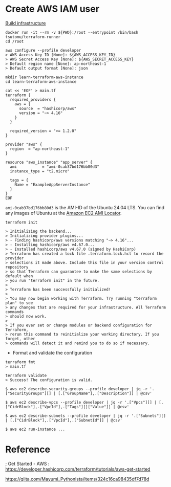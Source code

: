 # Create AWS IAM user

[Build infrastructure](https://developer.hashicorp.com/terraform/tutorials/aws-get-started/aws-build)

```
docker run -it --rm -v ${PWD}:/root --entrypoint /bin/bash tsutomu/terraform-runner
cd /root
```

```
aws configure --profile developer
> AWS Access Key ID [None]: ${AWS_ACCESS_KEY_ID}
> AWS Secret Access Key [None]: ${AWS_SECRET_ACCESS_KEY}
> Default region name [None]: ap-northeast-1
> Default output format [None]: json
```

```
mkdir learn-terraform-aws-instance
cd learn-terraform-aws-instance
```

```
cat << 'EOF' > main.tf
terraform {
  required_providers {
    aws = {
      source  = "hashicorp/aws"
      version = "~> 4.16"
    }
  }

  required_version = ">= 1.2.0"
}

provider "aws" {
  region  = "ap-northeast-1"
}

resource "aws_instance" "app_server" {
  ami           = "ami-0cab37bd176bb80d3"
  instance_type = "t2.micro"

  tags = {
    Name = "ExampleAppServerInstance"
  }
}
EOF
```

`ami-0cab37bd176bb80d3` is the AMI-ID of the Ubuntu 24.04 LTS.
You can find any images of Ubuntu at the [Amazon EC2 AMI Locator](https://cloud-images.ubuntu.com/locator/ec2/).

```
terraform init

> Initializing the backend...
> Initializing provider plugins...
> - Finding hashicorp/aws versions matching "~> 4.16"...
> - Installing hashicorp/aws v4.67.0...
> - Installed hashicorp/aws v4.67.0 (signed by HashiCorp)
> Terraform has created a lock file .terraform.lock.hcl to record the provider
> selections it made above. Include this file in your version control repository
> so that Terraform can guarantee to make the same selections by default when
> you run "terraform init" in the future.
> 
> Terraform has been successfully initialized!
> 
> You may now begin working with Terraform. Try running "terraform plan" to see
> any changes that are required for your infrastructure. All Terraform commands
> should now work.
> 
> If you ever set or change modules or backend configuration for Terraform,
> rerun this command to reinitialize your working directory. If you forget, other
> commands will detect it and remind you to do so if necessary.
```

* Format and validate the configuration
```
terraform fmt
> main.tf

terraform validate
> Success! The configuration is valid.
```


```
$ aws ec2 describe-security-groups --profile developer | jq -r '.["SecurityGroups"][] | [.["GroupName"],.["Description"]] | @csv'
```

```
$ aws ec2 describe-vpcs --profile developer | jq -r '.["Vpcs"][] | [.["CidrBlock"],.["VpcId"],.["Tags"][]["Value"]] | @csv'
```

```
$ aws ec2 describe-subnets --profile developer | jq -r '.["Subnets"][] | [.["CidrBlock"],.["VpcId"],.["SubnetId"]] | @csv'
```

```
$ aws ec2 run-instance ...
```


# Reference
; Get Started - AWS
: https://developer.hashicorp.com/terraform/tutorials/aws-get-started


https://qiita.com/Mayumi_Pythonista/items/324c16ca98435df7d78d

